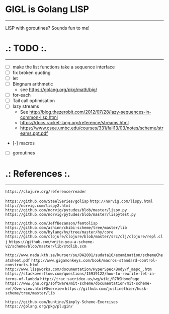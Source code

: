# GIGL is Golang LISP
---------------------

LISP with goroutines? Sounds fun to me!


# .: TODO :.
--------------
- [ ] make the list functions take a sequence interface
- [ ] fix broken quoting
- [ ] let
- [ ] Bingnum arithmetic
  - see https://golang.org/pkg/math/big/
- [ ] for-each
- [ ] Tail call optimisation
- [ ] lazy streams
  - See http://blog.thezerobit.com/2012/07/28/lazy-sequences-in-common-lisp.html
  - https://docs.racket-lang.org/reference/streams.html
  - https://www.csee.umbc.edu/courses/331/fall13/03/notes/scheme/streams.ppt.pdf
- [-] macros
- [ ] goroutines


# .: References :.
--------------------
`https://clojure.org/reference/reader`

`https://github.com/SteelSeries/golisp`
`http://norvig.com/lispy.html`
`http://norvig.com/lispy2.html`
`https://github.com/norvig/pytudes/blob/master/lispy.py`
`https://github.com/norvig/pytudes/blob/master/lispytest.py`

`https://github.com/JeffBezanson/femtolisp`
`https://github.com/ashinn/chibi-scheme/tree/master/lib`
`https://github.com/hylang/hy/tree/master/hy/core`
`https://github.com/clojure/clojure/blob/master/src/clj/clojure/repl.clj`
`https://github.com/write-you-a-scheme-v2/scheme/blob/master/lib/stdlib.scm`

`http://www.nada.kth.se/kurser/su/DA2001/sudata16/examination/schemeCheatsheet.pdf`
`http://www.gigamonkeys.com/book/macros-standard-control-constructs.html`
`http://www.lispworks.com/documentation/HyperSpec/Body/f_mapc_.htm`
`https://stackoverflow.com/questions/15939122/how-to-rewrite-let-in-terms-of-lambda`
`http://trac.sacrideo.us/wg/wiki/R7RSHomePage`
`https://www.gnu.org/software/mit-scheme/documentation/mit-scheme-ref/Overview.html#Overview`
`https://github.com/justinethier/husk-scheme/tree/master/lib`

`https://github.com/buntine/Simply-Scheme-Exercises`
`https://golang.org/pkg/plugin/`
